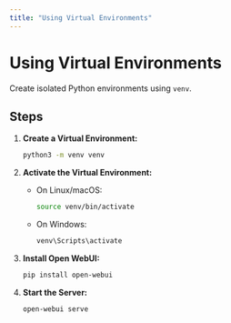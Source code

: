 ```yaml
---
title: "Using Virtual Environments"
---
```


# Using Virtual Environments

Create isolated Python environments using `venv`.

## Steps

1. **Create a Virtual Environment:**

   ```bash
   python3 -m venv venv
   ```

2. **Activate the Virtual Environment:**

   - On Linux/macOS:

     ```bash
     source venv/bin/activate
     ```

   - On Windows:

     ```bash
     venv\Scripts\activate
     ```

3. **Install Open WebUI:**

   ```bash
   pip install open-webui
   ```

4. **Start the Server:**

   ```bash
   open-webui serve
   ```
